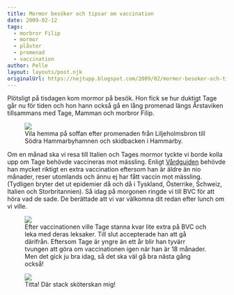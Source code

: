 ```yaml
---
title: Mormor besöker och tipsar om vaccination
date: 2009-02-12
tags: 
  - morbror Filip
  - mormor
  - plåster
  - promenad
  - vaccination	
author: Pelle
layout: layouts/post.njk
originalUrl: https://nejtupp.blogspot.com/2009/02/mormor-besoker-och-tipsar-om.html
---
```


Plötsligt på tisdagen kom mormor på besök. Hon fick se hur duktigt Tage går nu för tiden och hon hann också gå en lång promenad längs Årstaviken tillsammans med Tage, Mamman och morbror Filip.

<figure>
	<img src="../../../img/2009/02/_MG_0837_1024pix.jpg">
	<figcaption>Vila hemma på soffan efter promenaden från Liljeholmsbron till Södra Hammarbyhamnen och skidbacken i Hammarby.</figcaption>
</figure>
	
Om en månad ska vi resa till Italien och Tages mormor tyckte vi borde kolla upp om Tage behövde vaccineras mot mässling. Enligt [Vårdguiden](http://www.vardguiden.se/templates/Article.aspx?ArticleID=3043) behövde han mycket riktigt en extra vaccination eftersom han är äldre än nio månader, reser utomlands och ännu ej har fått vaccin mot mässling. (Tydligen bryter det ut epidemier då och då i Tyskland, Österrike, Schweiz, Italien och Storbritannien). Så idag på morgonen ringde vi till BVC för att höra vad de sade. De berättade att vi var välkomna dit redan efter lunch om vi ville.

<figure>
	<img src="../../../img/2009/02/_MG_0844_1024pix.jpg">
	<figcaption>Efter vaccinationen ville Tage stanna kvar lite extra på BVC och leka med deras leksaker. Till slut accepterade han att gå därifrån. Eftersom Tage är yngre än ett år blir han tyvärr tvungen att göra om vaccinationen igen när han är 18 månader. Men det gick ju bra idag, så det ska väl gå bra nästa gång också!</figcaption>
</figure>

<figure>
	<img src="../../../img/2009/02/_MG_0849_1024pix.jpg">
	<figcaption>Titta! Där stack sköterskan mig!</figcaption>
</figure>
